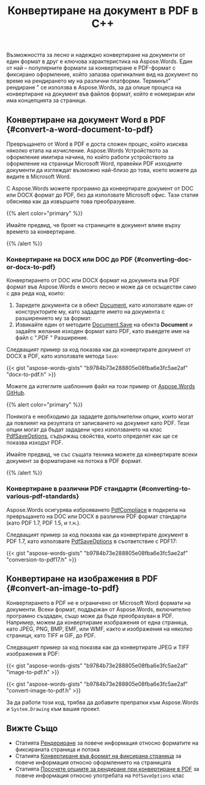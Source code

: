 ﻿---
title: Конвертиране на документ в PDF в C++
second_title: Aspose.Words за C++
articleTitle: Конвертиране на документ в PDF
linktitle: Конвертиране на документ в PDF
description: "Конвертирайте документ в PDF, като използвате C++. Поддържат се различни входни формати, включително формати Word, OpenOffice, изображение и eBook."
type: docs
weight: 10
url: /bg/cpp/convert-a-document-to-pdf/
timestamp: 2024-10-21-08-52-03
---

Възможността за лесно и надеждно конвертиране на документи от един формат в друг е ключова характеристика на Aspose.Words. Един от най – популярните формати за конвертиране е PDF-формат с фиксирано оформление, който запазва оригиналния вид на документ по време на рендирането му на различни платформи. Терминът" рендиране " се използва в Aspose.Words, за да опише процеса на конвертиране на документ във файлов формат, който е номериран или има концепцията за страници.

## Конвертиране на документ Word в PDF {#convert-a-word-document-to-pdf}

Превръщането от Word в PDF е доста сложен процес, който изисква няколко етапа на изчисление. Aspose.Words Устройството за оформление имитира начина, по който работи устройството за оформление на страници Microsoft Word, правейки PDF изходните документи да изглеждат възможно най-близо до това, което можете да видите в Microsoft Word.

С Aspose.Words можете програмно да конвертирате документ от DOC или DOCX формат до PDF, без да използвате Microsoft офис. Тази статия обяснява как да извършите това преобразуване.

{{% alert color="primary" %}}

Имайте предвид, че броят на страниците в документ влияе върху времето за конвертиране.

{{% /alert %}}

### Конвертиране на DOCX или DOC до PDF {#converting-doc-or-docx-to-pdf}

Конвертирането от DOC или DOCX формат на документа във PDF формат във Aspose.Words е много лесно и може да се осъществи само с два реда код, които:

1. Заредете документа си в обект [Document](https://reference.aspose.com/words/cpp/aspose.words/document/), като използвате един от конструкторите му, като зададете името на документа с разширението му за формат.
1. Извикайте един от методите [Document.Save](https://reference.aspose.com/words/cpp/aspose.words/document/save/) на обекта **Document** и задайте желания изходен формат като PDF, като въведете име на файл с ".PDF " Разширение.

Следващият пример за код показва как да конвертирате документ от DOCX в PDF, като използвате метода `Save`:

{{< gist "aspose-words-gists" "b9784b73e288805e08fba6e3fc5ae2af" "docx-to-pdf.h" >}}

Можете да изтеглите шаблонния файл на този пример от [Aspose.Words GitHub](https://github.com/aspose-words/Aspose.Words-for-C/tree/master/Examples).

{{% alert color="primary" %}}

Понякога е необходимо да зададете допълнителни опции, които могат да повлияят на резултата от записването на документ като PDF. Тези опции могат да бъдат зададени чрез използването на клас [PdfSaveOptions](https://reference.aspose.com/words/cpp/aspose.words.saving/pdfsaveoptions/), съдържащ свойства, които определят как ще се показва изходът PDF.

Имайте предвид, че със същата техника можете да конвертирате всеки документ за форматиране на потока в PDF формат.

{{% /alert %}}

### Конвертиране в различни PDF стандарти {#converting-to-various-pdf-standards}

Aspose.Words осигурява изброяването [PdfCompliace](https://reference.aspose.com/words/cpp/aspose.words.saving/pdfsaveoptions/get_compliance/) в подкрепа на превръщането на DOC или DOCX в различни PDF формат стандарти (като PDF 1.7, PDF 1.5, и т.н.).

Следващият пример за код показва как да конвертирате документ в PDF 1.7, като използвате [PdfSaveOptions](https://reference.aspose.com/words/cpp/aspose.words.saving/pdfsaveoptions/) в съответствие с PDF17:

{{< gist "aspose-words-gists" "b9784b73e288805e08fba6e3fc5ae2af" "conversion-to-pdf17.h" >}}

## Конвертиране на изображения в PDF {#convert-an-image-to-pdf}

Конвертирането в PDF не е ограничено от Microsoft Word формати на документи. Всеки формат, поддържан от Aspose.Words, включително програмно създаден, също може да бъде преобразуван в PDF. Например, можем да конвертираме изображения от една страница, като JPEG, PNG, BMP, EMF, или WMF, както и изображения на няколко страници, като TIFF и GIF, до PDF.

Следващият пример за код показва как да конвертирате JPEG и TIFF изображения в PDF:

{{< gist "aspose-words-gists" "b9784b73e288805e08fba6e3fc5ae2af" "image-to-pdf.h" >}}

{{< gist "aspose-words-gists" "b9784b73e288805e08fba6e3fc5ae2af" "convert-image-to-pdf.h" >}}

За да работи този код, трябва да добавите препратки към Aspose.Words и `System.Drawing` към вашия проект.

## Вижте Също

- Статията [Рендериране](/words/cpp/rendering/) за повече информация относно форматите на фиксираната страница и потока
- Статията [Конвертиране във формат на фиксирана страница](/words/cpp/converting-to-fixed-page-format/#convertingtofixed-pageformat-whatisapagelayout) за повече информация относно оформлението на страницата
- Статията [Посочете опциите за рендиране при конвертиране в PDF](/words/cpp/specify-rendering-options-when-converting-to-pdf/) за повече информация относно употребата на `PdfSaveOptions` клас
